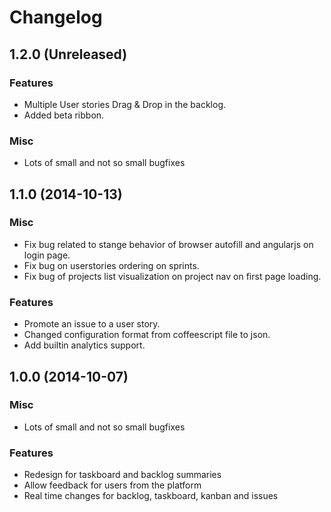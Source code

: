 # Changelog #

## 1.2.0 (Unreleased)

### Features
- Multiple User stories Drag & Drop in the backlog.
- Added beta ribbon.

### Misc
- Lots of small and not so small bugfixes


## 1.1.0 (2014-10-13)

### Misc ###

- Fix bug related to stange behavior of browser autofill and angularjs on login page.
- Fix bug on userstories ordering on sprints.
- Fix bug of projects list visualization on project nav on first page loading.

### Features ###

- Promote an issue to a user story.
- Changed configuration format from coffeescript file to json.
- Add builtin analytics support.

## 1.0.0 (2014-10-07)

### Misc ###

- Lots of small and not so small bugfixes

### Features ###

- Redesign for taskboard and backlog summaries
- Allow feedback for users from the platform
- Real time changes for backlog, taskboard, kanban and issues
